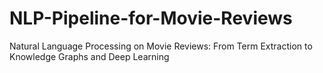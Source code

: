 # NLP-Pipeline-for-Movie-Reviews
Natural Language Processing on Movie Reviews: From Term Extraction to Knowledge Graphs and Deep Learning
